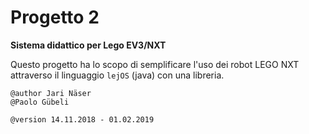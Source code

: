 # Progetto 2
**Sistema didattico per Lego EV3/NXT**

Questo progetto ha lo scopo di semplificare l'uso dei robot LEGO NXT attraverso il linguaggio ```lejOS``` (java) con una libreria.

```
@author Jari Näser
@Paolo Gübeli

@version 14.11.2018 - 01.02.2019
```
